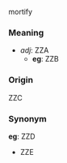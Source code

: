 mortify
### Meaning
+ _adj_: ZZA
    + __eg__: ZZB

### Origin

ZZC

### Synonym

__eg__: ZZD

+ ZZE


